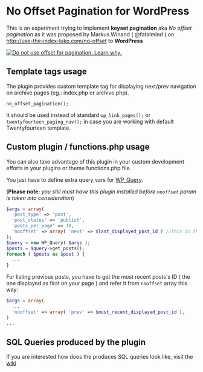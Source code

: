 No Offset Pagination for WordPress
==================================

This is an experiment trying to implement **keyset pagination** aka *No offset pagination* as it was proposed by Markus Winand ( @fatalmind ) on http://use-the-index-luke.com/no-offset to **WordPress**

[![Do not use offset for pagination. Learn why.](http://use-the-index-luke.com/img/no-offset-banner-728x90.white.png)](http://use-the-index-luke.com/no-offset)

## Template tags usage


The plugin provides custom template tag for displaying next/prev navigation on archive pages (eg.: index.php or archive.php).

```
no_offset_pagination();
```

It should be used instead of standard ``wp_link_pages();`` or ``twentyfourteen_paging_nav();`` in case you are working with default Twentyfourteen template.

## Custom plugin / functions.php usage

You can also take advantage of this plugin in your custom development efforts in your plugins or theme functions.php file.

You just have to define extra query_vars for [WP_Query](http://codex.wordpress.org/Class_Reference/WP_Query). 

(__Please note:__ _you still must have this plugin installed before ``nooffset`` param is taken into consideration_)

```php
$args = array(
  'post_type' => 'post',
  'post_status' => 'publish',
  'posts_per_page' => 10,
  'nooffset' => array( 'next' => $last_displayed_post_id ) //this is the plugin's specific query_vars definition
);
$query = new WP_Query( $args );
$posts = $query->get_posts();
foreach ( $posts as $post ) {
  ...
}
```

For listing previous posts, you have to get the most recent posts's ID ( the one displayed as first on your page ) and refer it from ``nooffset`` array this way:

```php
$args = array(
  ...
  'nooffset' => array( 'prev' => $most_recent_displayed_post_id ),
)
...
```

## SQL Queries produced by the plugin

If you are interested how does the produces SQL queries look like, visit the [wiki](https://github.com/david-binda/no-offset-pagination-for-wordpress/wiki/SQL-Queries)
